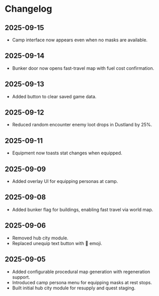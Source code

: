 # Changelog

## 2025-09-15
- Camp interface now appears even when no masks are available.

## 2025-09-14
- Bunker door now opens fast-travel map with fuel cost confirmation.

## 2025-09-13
- Added button to clear saved game data.

## 2025-09-12
- Reduced random encounter enemy loot drops in Dustland by 25%.

## 2025-09-11
- Equipment now toasts stat changes when equipped.

## 2025-09-09
- Added overlay UI for equipping personas at camp.

## 2025-09-08
- Added bunker flag for buildings, enabling fast travel via world map.

## 2025-09-06
- Removed hub city module.
- Replaced unequip text button with 🚫 emoji.

## 2025-09-05
- Added configurable procedural map generation with regeneration support.
- Introduced camp persona menu for equipping masks at rest stops.
- Built initial hub city module for resupply and quest staging.
